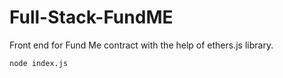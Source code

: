 # Full-Stack-FundME

Front end for Fund Me contract with the help of ethers.js library.


```shell
node index.js
```
